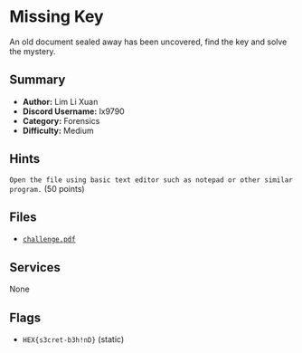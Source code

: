 # Missing Key
An old document sealed away has been uncovered, find the key and solve the mystery. 

## Summary
- **Author:** Lim Li Xuan
- **Discord Username:** lx9790
- **Category:** Forensics
- **Difficulty:** Medium

## Hints
`Open the file using basic text editor such as notepad or other similar program.` (50 points)

## Files
- [`challenge.pdf`](./dist/challenge.pdf)

## Services
None

## Flags
- `HEX{s3cret-b3h!nD}` (static)
